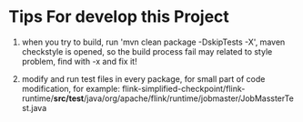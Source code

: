 # Tips For develop this Project

1. when you try to build, run 'mvn clean package -DskipTests -X', 
maven checkstyle is opened, so the build process fail may related 
to style problem, find with -x and fix it!

2. modify and run test files in every package, for small part of code modification, for example:
   flink-simplified-checkpoint/flink-runtime/**src/test**/java/org/apache/flink/runtime/jobmaster/JobMassterTest.java


